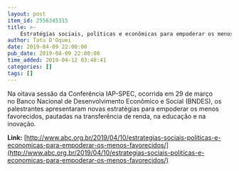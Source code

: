 ```yaml
---
layout: post
item_id: 2556345315
title: >-
    Estratégias sociais, políticas e econômicas para empoderar os menos favorecidos
author: Tatu D'Oquei
date: 2019-04-09 22:00:00
pub_date: 2019-04-09 22:00:00
time_added: 2019-04-12 03:48:41
categories: []
tags: []
---
```


Na oitava sessão da Conferência IAP-SPEC, ocorrida em 29 de março no Banco Nacional de Desenvolvimento Econômico e Social (BNDES), os palestrantes apresentaram novas estratégias para empoderar os menos favorecidos, pautadas na transferência de renda, na educação e na inovação.

**Link:** [http://www.abc.org.br/2019/04/10/estrategias-sociais-politicas-e-economicas-para-empoderar-os-menos-favorecidos/](http://www.abc.org.br/2019/04/10/estrategias-sociais-politicas-e-economicas-para-empoderar-os-menos-favorecidos/)

